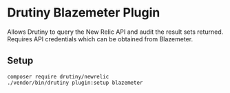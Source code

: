 # Drutiny Blazemeter Plugin

Allows Drutiny to query the New Relic API and audit the result sets returned.
Requires API credentials which can be obtained from Blazemeter.

## Setup

```
composer require drutiny/newrelic
./vendor/bin/drutiny plugin:setup blazemeter
```
